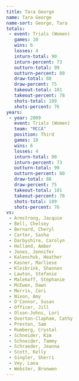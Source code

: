 ```yaml
---
title: Tara George
name: Tara George
name-sort: George, Tara
totals:
 - event: Trials (Women)
   games: 10
   wins: 6
   losses: 4
   inturn-total: 90
   inturn-percent: 73
   outturn-total: 99
   outturn-percent: 80
   draw-total: 88
   draw-percent: 75
   takeout-total: 101
   takeout-percent: 78
   shots-total: 189
   shots-percent: 76
years:
 - year: 2009
   event: Trials (Women)
   team: "MCCA"
   position: Third
   games: 10
   wins: 6
   losses: 4
   inturn-total: 90
   inturn-percent: 73
   outturn-total: 99
   outturn-percent: 80
   draw-total: 88
   draw-percent: 75
   takeout-total: 101
   takeout-percent: 78
   shots-total: 189
   shots-percent: 76
vs:
 - Armstrong, Jacquie
 - Bell, Chelsey
 - Bernard, Cheryl
 - Carter, Sasha
 - Darbyshire, Carolyn
 - Holland, Amber
 - Jones, Jennifer
 - Kalenchuk, Heather
 - Kasner, Marliese
 - Kleibrink, Shannon
 - Lawton, Stefanie
 - Malekoff, Stephanie
 - McEwen, Dawn
 - Morris, Cori
 - Nixon, Amy
 - O'Connor, Susan
 - Officer, Jill
 - Olson-Johns, Lori
 - Overton-Clapham, Cathy
 - Preston, Sam
 - Rumberg, Crystal
 - Schneider, Kim
 - Schneider, Tammy
 - Schraeder, Jeanna
 - Scott, Kelly
 - Singler, Sherri
 - Vey, Lana
 - Webster, Bronwen
---
```

